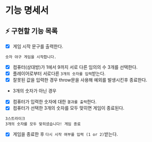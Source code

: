 # 기능 명세서

## ⚡ 구현할 기능 목록
- [x]  게임 시작 문구를 출력한다.
  ```
  숫자 야구 게임을 시작합니다.
  ```
- [x]  컴퓨터(상대방)가 1에서 9까지 서로 다른 임의의 수 3개를 선택한다.
- [x]  플레이어로부터 서로다른 `3개의 숫자를 입력`받는다.
- [x]  잘못된 값을 입력한 경우 throw문을 사용해 예외를 발생시킨후 종료한다.
  - 3개의 숫자가 아닌 경우
- [x]  컴퓨터가 입력한 숫자에 대한 `결과를 출력`한다.
- [x]  컴퓨터가 선택한 3개의 숫자를 모두 맞히면 게임이 종료된다.
  ```
  3스트라이크
  3개의 숫자를 모두 맞히셨습니다! 게임 종료
  ```
- [x]  게임을 종료한 후 `다시 시작 여부를 입력 (1 or 2)`받는다.